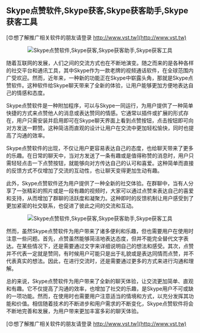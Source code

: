 ## **Skype点赞软件,Skype获客,Skype获客助手,Skype获客工具**

[😍想了解推广相关软件的朋友请登录 http://www.vst.tw](http://www.vst.tw)

 <center><img src="https://vst.tw/MP4/tuiguang/png/1.png" alt="Skype点赞软件,Skype获客,Skype获客助手,Skype获客工具"></center>

随着互联网的发展，人们之间的交流方式也在不断地演变。随之而来的是各种各样的社交平台和通讯工具，其中Skype作为一款老牌的视频通话软件，在全球范围内广受欢迎。然而，近年来，一种新的功能正在Skype中崭露头角，那就是Skype点赞软件。这种软件给Skype聊天带来了全新的体验，让用户能够更加方便地表达自己的情感和态度。

Skype点赞软件是一种附加程序，可以与Skype一同运行，为用户提供了一种简单快捷的方式来点赞他人的消息或表达赞同的情感。它通常以插件或扩展的形式存在，用户只需安装并启用即可在Skype聊天界面上看到点赞按钮，点击按钮即可向对方发送一颗赞。这种简洁而直观的设计让用户在交流中更加轻松愉快，同时也提高了沟通的效率。

Skype点赞软件的出现，不仅让用户更容易表达自己的态度，也给聊天带来了更多的乐趣。在日常的聊天中，当对方发送了一条有趣或是值得称赞的消息时，用户只需轻轻点击一下点赞按钮，就能够向对方传达自己的认可和喜爱。这种简单而直接的反馈方式不仅增加了交流的互动性，也让聊天变得更加生动有趣。

此外，Skype点赞软件还为用户提供了一种全新的社交体验。在群聊中，当有人分享了一张精彩的照片或是一段有趣的视频时，大家可以通过点赞来表达自己的喜爱和支持，从而增加了群聊的活跃度和凝聚力。这种即时的反馈机制让用户感受到了更加紧密的社交联系，也促进了彼此之间的交流和互动。

 <center><img src="https://vst.tw/MP4/tuiguang/png/1.png" alt="Skype点赞软件,Skype获客,Skype获客助手,Skype获客工具"></center>

然而，虽然Skype点赞软件为用户带来了诸多便利和乐趣，但也需要用户在使用时注意一些问题。首先，点赞虽然能够简洁地表达态度，但并不能完全替代文字表达。在某些情况下，还是需要通过文字来详细说明自己的想法和感受。其次，点赞并不代表一定就是赞同，有时候用户可能只是出于礼貌或是表达同情而点赞，并不代表真实的想法。因此，在进行交流时，还是需要通过更多的方式来进行沟通和理解。

总的来说，Skype点赞软件为用户带来了全新的聊天体验，让交流更加简单、直观和有趣。它不仅提高了沟通的效率，也增加了社交的乐趣，是Skype用户不可或缺的一项功能。然而，在使用时也需要用户注意适当的情境和方式，以充分发挥其功能和价值。相信随着技术的不断进步和用户需求的不断变化，Skype点赞软件将会不断地完善和发展，为用户带来更加丰富多彩的聊天体验。

[😍想了解推广相关软件的朋友请登录 http://www.vst.tw](http://www.vst.tw)




